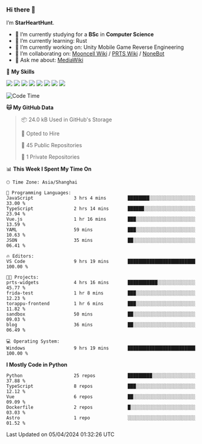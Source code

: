 ### Hi there 👋

I’m **StarHeartHunt**.

- 🏫 I’m currently studying for a **BSc** in **Computer Science**
- 🌱 I’m currently learning: Rust
- 🔭 I’m currently working on: Unity Mobile Game Reverse Engineering
- 👯 I’m collaborating on: [Mooncell Wiki](https://fgo.wiki/) / [PRTS Wiki](http://prts.wiki/) / [NoneBot](https://github.com/nonebot)
- 💬 Ask me about: [MediaWiki](https://www.mediawiki.org)

🌟 **My Skills**

![](https://img.shields.io/badge/-Python-3e74a2?style=flat-square&logo=Python&logoColor=fff)
![](https://img.shields.io/badge/-Node.js-339933?style=flat-square&logo=node.js&logoColor=fff)
![](https://img.shields.io/badge/-Vue-4fc08d?style=flat-square&logo=vue.js&logoColor=fff)
![](https://img.shields.io/badge/-React-2d98ce?style=flat-square&logo=React&logoColor=fff)
![](https://img.shields.io/badge/-TypeScript-3178C6?style=flat-square&logo=TypeScript&logoColor=fff)
![](https://img.shields.io/badge/-Docker-2496ED?style=flat-square&logo=Docker&logoColor=fff)
![](https://img.shields.io/badge/-Linux-000000?style=flat-square&logo=Linux&logoColor=fff)
![](https://img.shields.io/badge/-Dotnet-512bd4?style=flat-square&logo=.net&logoColor=fff)

<!--START_SECTION:waka-->
![Code Time](http://img.shields.io/badge/Code%20Time-937%20hrs%2018%20mins-blue)

**🐱 My GitHub Data** 

> 📦 24.0 kB Used in GitHub's Storage 
 > 
> 💼 Opted to Hire
 > 
> 📜 45 Public Repositories 
 > 
> 🔑 1 Private Repositories 
 > 
📊 **This Week I Spent My Time On** 

```text
🕑︎ Time Zone: Asia/Shanghai

💬 Programming Languages: 
JavaScript               3 hrs 4 mins        ████████░░░░░░░░░░░░░░░░░   33.00 % 
TypeScript               2 hrs 14 mins       ██████░░░░░░░░░░░░░░░░░░░   23.94 % 
Vue.js                   1 hr 16 mins        ███░░░░░░░░░░░░░░░░░░░░░░   13.59 % 
YAML                     59 mins             ███░░░░░░░░░░░░░░░░░░░░░░   10.63 % 
JSON                     35 mins             ██░░░░░░░░░░░░░░░░░░░░░░░   06.41 % 

🔥 Editors: 
VS Code                  9 hrs 19 mins       █████████████████████████   100.00 % 

🐱‍💻 Projects: 
prts-widgets             4 hrs 16 mins       ███████████░░░░░░░░░░░░░░   45.77 % 
frida-test               1 hr 8 mins         ███░░░░░░░░░░░░░░░░░░░░░░   12.23 % 
torappu-frontend         1 hr 6 mins         ███░░░░░░░░░░░░░░░░░░░░░░   11.82 % 
sandbox                  50 mins             ██░░░░░░░░░░░░░░░░░░░░░░░   09.03 % 
blog                     36 mins             ██░░░░░░░░░░░░░░░░░░░░░░░   06.49 % 

💻 Operating System: 
Windows                  9 hrs 19 mins       █████████████████████████   100.00 % 
```

**I Mostly Code in Python** 

```text
Python                   25 repos            █████████░░░░░░░░░░░░░░░░   37.88 % 
TypeScript               8 repos             ███░░░░░░░░░░░░░░░░░░░░░░   12.12 % 
Vue                      6 repos             ██░░░░░░░░░░░░░░░░░░░░░░░   09.09 % 
Dockerfile               2 repos             █░░░░░░░░░░░░░░░░░░░░░░░░   03.03 % 
Astro                    1 repo              ░░░░░░░░░░░░░░░░░░░░░░░░░   01.52 % 
```




 Last Updated on 05/04/2024 01:32:26 UTC
<!--END_SECTION:waka-->
